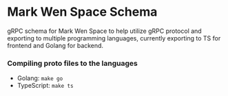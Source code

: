 # Mark Wen Space Schema

gRPC schema for Mark Wen Space to help utilize gRPC protocol and exporting to multiple programming languages, currently exporting to TS for frontend and Golang for backend.

### Compiling proto files to the languages

- Golang: `make go`
- TypeScript: `make ts`
